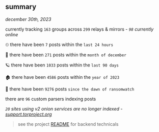 
## summary
_december 30th, 2023_

currently tracking `163` groups across `299` relays & mirrors - _`98` currently online_

⏲ there have been `7` posts within the `last 24 hours`

🦈 there have been `271` posts within the `month of december`

🪐 there have been `1033` posts within the `last 90 days`

🏚 there have been `4586` posts within the `year of 2023`

🦕 there have been `9276` posts `since the dawn of ransomwatch`

there are `96` custom parsers indexing posts

_`20` sites using v2 onion services are no longer indexed - [support.torproject.org](https://support.torproject.org/onionservices/v2-deprecation/)_

> see the project [README](https://github.com/joshhighet/ransomwatch#ransomwatch--) for backend technicals

